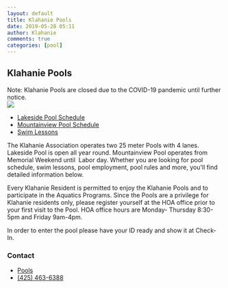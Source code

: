 ```yaml
---
layout: default
title: Klahanie Pools
date: 2019-05-28 05:11
author: Klahanie
comments: true
categories: [pool]
---
```

## Klahanie Pools

<div class="alert alert-warning clearfix">Note: Klahanie Pools are closed due to the COVID-19 pandemic until further notice.
</div>

<img src="{{site.url}}/images/swimming1.jpg" class="float-right col-sm-4">

* [Lakeside Pool Schedule](http://klahanie.com/lakeside-pool/)
* [Mountainview Pool Schedule](http://klahanie.com/mountainview-pool/)
* [Swim Lessons](http://klahanie.com/swim-lessons/)


The Klahanie Association operates two 25 meter Pools with 4 lanes. Lakeside Pool is open all year round. Mountainview Pool operates from Memorial Weekend until  Labor day. Whether you are looking for pool schedule, swim lessons, pool employment, pool rules and more, you'll find detailed information below.

Every Klahanie Resident is permitted to enjoy the Klahanie Pools and to participate in the Aquatics Programs. Since the Pools are a privilege for Klahanie residents only, please register yourself at the HOA office prior to your first visit to the Pool. HOA office hours are Monday- Thursday 8:30-5pm and Friday 9am-4pm.

In order to enter the pool please have your ID ready and show it at Check-In.

### Contact 
* [Pools](mailto:pools@klahanie.com)
* [(425) 463-6388](tel:425-463-6388)
